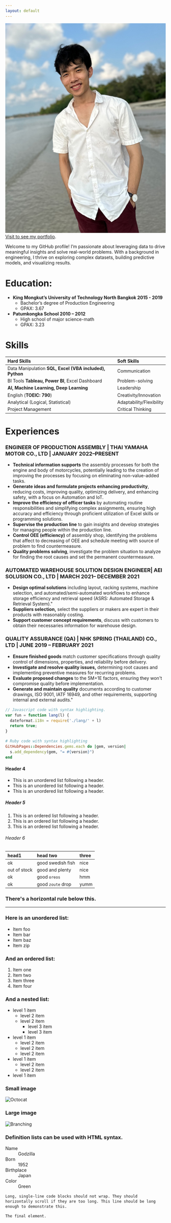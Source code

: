 ```yaml
---
layout: default
---
```

![Cheewin](https://github.com/cwnstae/cwnstae.github.io/blob/main/assets/my%20profile%20picture.png)
[Visit to see my portfolio](./data-analytic-portfolio/).

Welcome to my GitHub profile! I’m passionate about leveraging data to drive meaningful insights and solve real-world problems. With a background in engineering, I thrive on exploring complex datasets, building predictive models, and visualizing results.

# Education:
- **King Mongkut’s University of Technology North Bangkok 2015 - 2019**
  - Bachelor’s degree of Production Engineering 
  - GPAX: 3.67
- **Patumkongka School 2010 – 2012**
  - High school of major science-math 
  - GPAX: 3.23

# Skills

| Hard Skills                                          | Soft Skills              |
|:-----------------------------------------------------|:-------------------------|
| Data Manipulation **SQL, Excel (VBA included), Python**  | Communication            |
| BI Tools **Tableau, Power BI**, Excel Dashboard          | Problem-solving          |
| **AI, Machine Learning, Deep Learning**                  | Leadership               |
| English (**TOEIC: 790**)                                 | Creativity/Innovation    |
| Analytical (Logical, Statistical)                        | Adaptability/Flexibility |
| Project Management                                       | Critical Thinking        |

# Experiences
### ENGINEER OF PRODUCTION ASSEMBLY | THAI YAMAHA MOTOR CO., LTD | JANUARY 2022–PRESENT
   - **Technical information supports** the assembly processes for both the engine and body of motorcycles, potentially leading to the creation of improving the processes by focusing on eliminating non-value-added tasks.
   - **Generate ideas and formulate projects enhancing productivity**, reducing costs, improving quality, optimizing delivery, and enhancing safety, with a focus on Automation and IoT.
   - **Improve the efficiency of officer tasks** by automating routine responsibilities and simplifying complex assignments, ensuring high accuracy and efficiency through proficient utilization of Excel skills or programming solutions.
   - **Supervise the production line** to gain insights and develop strategies for managing people within the production line.
   - **Control OEE (efficiency)** of assembly shop, identifying the problems that affect to decreasing of OEE and schedule meeting with source of problem to find countermeasure.
   - **Quality problems solving**, investigate the problem situation to analyze for finding the root causes and set the permanent countermeasure.

### AUTOMATED WAREHOUSE SOLUTION DESIGN ENGINEER| AEI SOLUSION CO., LTD | MARCH 2021– DECEMBER 2021
   - **Design optimal solutions** including layout, racking systems, machine selection, and automated/semi-automated workflows to enhance storage efficiency and retrieval speed (ASRS: Automated Storage & Retrieval System)."
   - **Suppliers selection,** select the suppliers or makers are expert in their products with reasonably costing.
   - **Support customer concept requirements**, discuss with customers to obtain their necessaries information for warehouse design.

### QUALITY ASSURANCE (QA) | NHK SPRING (THAILAND) CO., LTD | JUNE 2019 – FEBRUARY 2021
   - **Ensure finished goods** match customer specifications through quality control of dimensions, properties, and reliability before delivery.
   - **Investigate and resolve quality issues,** determining root causes and implementing preventive measures for recurring problems.
   - **Evaluate proposed changes** to the 5M+1E factors, ensuring they won't compromise quality before implementation.
   - **Generate and maintain quality** documents according to customer drawings, ISO 9001, IATF 16949, and other requirements, supporting internal and external audits."

```js
// Javascript code with syntax highlighting.
var fun = function lang(l) {
  dateformat.i18n = require('./lang/' + l)
  return true;
}
```

```ruby
# Ruby code with syntax highlighting
GitHubPages::Dependencies.gems.each do |gem, version|
  s.add_dependency(gem, "= #{version}")
end
```

#### Header 4

*   This is an unordered list following a header.
*   This is an unordered list following a header.
*   This is an unordered list following a header.

##### Header 5

1.  This is an ordered list following a header.
2.  This is an ordered list following a header.
3.  This is an ordered list following a header.

###### Header 6

| head1        | head two          | three |
|:-------------|:------------------|:------|
| ok           | good swedish fish | nice  |
| out of stock | good and plenty   | nice  |
| ok           | good `oreos`      | hmm   |
| ok           | good `zoute` drop | yumm  |

### There's a horizontal rule below this.

* * *

### Here is an unordered list:

*   Item foo
*   Item bar
*   Item baz
*   Item zip

### And an ordered list:

1.  Item one
1.  Item two
1.  Item three
1.  Item four

### And a nested list:

- level 1 item
  - level 2 item
  - level 2 item
    - level 3 item
    - level 3 item
- level 1 item
  - level 2 item
  - level 2 item
  - level 2 item
- level 1 item
  - level 2 item
  - level 2 item
- level 1 item

### Small image

![Octocat](https://github.githubassets.com/images/icons/emoji/octocat.png)

### Large image

![Branching](https://guides.github.com/activities/hello-world/branching.png)


### Definition lists can be used with HTML syntax.

<dl>
<dt>Name</dt>
<dd>Godzilla</dd>
<dt>Born</dt>
<dd>1952</dd>
<dt>Birthplace</dt>
<dd>Japan</dd>
<dt>Color</dt>
<dd>Green</dd>
</dl>

```
Long, single-line code blocks should not wrap. They should horizontally scroll if they are too long. This line should be long enough to demonstrate this.
```

```
The final element.
```
